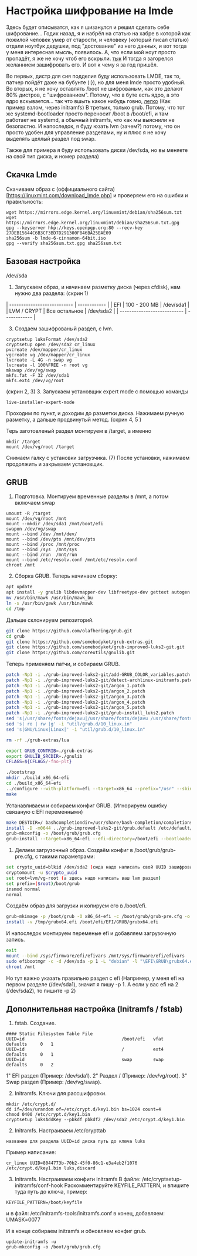 # Настройка шифрование на lmde
 Здесь будет описыватся, как я шизанулся и решил сделать себе шифрование... Годик назад, я и набрёл на статью на хабре в которой как пожилой человек умер от старости, и человеку (который писал статью) отдали ноутбук дедушки, под "достование" из него данных, и вот тогда у меня интересная мысль, появилось. А, что если мой ноут  просто пропадёт, я же не хочу чтоб его вскрыли. [тык](https://habr.com/ru/articles/717494/) И тогда я загорелся желаннием зашифровать его. И вот к чему я за год пришёл. 

 Во первых, дистр для сия подделия буду использовать LMDE, так то, патчер пойдёт даже на бубунте (:}), но для меня lmde просто удобный. 
 Во вторых, я не хочу оставлять /boot не шифрованым, как это делают 80% дистров, с "шифрованием". Потому, что в буте есть ядро, а это ядро вскывается... так что вшыть какое нибудь говно, [легко](https://habr.com/ru/articles/457542/) (Как пример взлом, через initramfs)
 В третьих, только grub. Потому, что тот же systemd-bootloader просто переносит /boot в /boot/efi, и там работает не systemd, а обычный initramfs, что как мы выяснили не безопастно.
 И напоследок, я буду юзать lvm (зачем?) потому, что он просто удобен для управление разделами, ну и плюс я не хочу выделять целлый раздел под swap.

 Также для примера я буду использовать диски /dev/sda, но вы меняете на свой тип диска, и номер раздела)


 ## Скачка Lmde 
 Скачиваем образ с (оффициального сайта)[https://linuxmint.com/download_lmde.php]
 и проверяем его на ошибки и правильность:
 ```
 wget https://mirrors.edge.kernel.org/linuxmint/debian/sha256sum.txt
 wget https://mirrors.edge.kernel.org/linuxmint/debian/sha256sum.txt.gpg
 gpg --keyserver hkp://keys.openpgp.org:80 --recv-key 27DEB15644C6B3CF3BD7D291300F846BA25BAE09
 sha256sum -b lmde-6-cinnamon-64bit.iso
 gpg --verify sha256sum.txt.gpg sha256sum.txt
 ```
 ## Базовая настройка

 /dev/sda
 1. Запускаем образ, и начинаем разметку диска (через cfdisk), нам нужно два раздела: (скрин 1)
    
 | --------------------------- | ------------ |
 | EFI         | 100 - 200 MB  |  /dev/sda1   |
 | LVM / CRYPT | Все остальное |  /dev/sda2   |
 | --------------------------- | ------------ |

 3. Создаем зашифрованый раздел, с lvm. 
 ```
 cryptsetup luksFormat /dev/sda2
 cryptsetup open /dev/sda2 cr_linux
 pvcreate /dev/mapper/cr_linux
 vgcreate vg /dev/mapper/cr_linux
 lvcreate -L 4G -n swap vg
 lvcreate -l 100%FREE -n root vg
 mkswap /dev/vg/swap
 mkfs.fat -F 32 /dev/sda1
 mkfs.ext4 /dev/vg/root
 ```
 (скрин 2, 3)
 3. Запускаем установщик expert mode с помощью команды 
 ```
 live-installer-expert-mode
 ```
 Проходим по пункт, и доходим до разметки диска. Нажимаем ручную разметку, а дальше продвинутый метод.
 (скрин 4, 5 )
 
 Терь заготовленый раздел монтируем в /target, а именно
 ```
 mkdir /target
 mount /dev/vg/root /target
 ```
 Снимаем галку с установки загрузчика.
 (7)
 После установки, нажимаем продолжить и закрываем установщик.
 
 ## GRUB
 1. Подготовка. Монтируем временные разделы в /mnt, а потом включаем swap
 ```
 umount -R /target
 mount /dev/vg/root /mnt
 mount --mkdir /dev/sda1 /mnt/boot/efi
 swapon /dev/vg/swap 
 mount --bind /dev /mnt/dev/
 mount --bind /dev/pts /mnt/dev/pts
 mount --bind /proc /mnt/proc
 mount --bind /sys  /mnt/sys
 mount --bind /run  /mnt/run
 mount --bind /etc/resolv.conf /mnt/etc/resolv.conf
 chroot /mnt
 ```

 2. Сборка GRUB.
 Теперь начинаем сборку:
 ```bash
 apt update
 apt install -y gnulib libdevmapper-dev libfreetype-dev gettext autogen git bison help2man texinfo efibootmgr libisoburn1 libisoburn-dev mtools pkg-config m4 libtool automake autoconf flex fuse3 libfuse3-dev gawk
 mv /usr/bin/mawk /usr/bin/mawk_bu
 ln -s /usr/bin/gawk /usr/bin/mawk
 cd /tmp
 ```
 Дальше склонируем репозиторий.
 ```bash
 git clone https://github.com/olafhering/grub.git 
 cd grub
 git clone https://github.com/somebodykot/grub-extras.git 
 git clone https://github.com/somebodykot/grub-improved-luks2-git.git 
 git clone https://github.com/coreutils/gnulib.git 
 ```
 Теперь применяем патчи, и собираем GRUB.
 ```bash
 patch -Np1 -i ./grub-improved-luks2-git/add-GRUB_COLOR_variables.patch
 patch -Np1 -i ./grub-improved-luks2-git/detect-archlinux-initramfs.patch 
 patch -Np1 -i ./grub-improved-luks2-git/argon_1.patch
 patch -Np1 -i ./grub-improved-luks2-git/argon_2.patch
 patch -Np1 -i ./grub-improved-luks2-git/argon_3.patch
 patch -Np1 -i ./grub-improved-luks2-git/argon_4.patch
 patch -Np1 -i ./grub-improved-luks2-git/argon_5.patch
 patch -Np1 -i ./grub-improved-luks2-git/grub-install_luks2.patch
 sed 's|/usr/share/fonts/dejavu|/usr/share/fonts/dejavu /usr/share/fonts/TTF|g' -i "configure.ac"
 sed 's| ro | rw |g' -i "util/grub.d/10_linux.in"
 sed 's|GNU/Linux|Linux|' -i "util/grub.d/10_linux.in"
 
 rm -rf ./grub-extras/lua

 export GRUB_CONTRIB=./grub-extras
 export GNULIB_SRCDIR=./gnulib
 CFLAGS=${CFLAGS/-fno-plt}

 ./bootstrap
 mkdir ./build_x86_64-efi
 cd ./build_x86_64-efi
 ../configure --with-platform=efi --target=x86_64 --prefix="/usr" --sbindir="/usr/bin" --sysconfdir="/etc" --enable-boot-time --enable-cache-stats --enable-device-mapper --enable-grub-mkfont --enable-grub-mount --enable-mm-debug --disable-silent-rules --disable-werror  CPPFLAGS="$CPPFLAGS -O2"
 make
 ```
 Устанавливаем и собираем конфиг GRUB. (Игнорируем ошибку связаную с EFI переменными)
 ```bash
 make DESTDIR=/ bashcompletiondir=/usr/share/bash-completion/completions install
 install -D -m0644 ../grub-improved-luks2-git/grub.default /etc/default/grub
 grub-mkconfig -o /boot/grub/grub.cfg
 grub-install --target=x86_64-efi --efi-directory=/boot/efi --bootloader-id=GRUB
 ```
 1. Делаем загрузочный образ.
  Создаём конфиг в /boot/grub/grub-pre.cfg, с такими параметрами:
  ```bash
  set crypto_uuid=blkid /dev/sda2 (сюда надо написать свой UUID зашифрованого диска)
  cryptomount -u $crypto_uuid
  set root=lvm/vg-root (а здесь надо написать ваш lvm раздел)
  set prefix=($root)/boot/grub
  insmod normal
  normal
  ```
  Создаём образ для загрузки и копируем его в /boot/efi.
  ```bash
  grub-mkimage -p /boot/grub -O x86_64-efi -c /boot/grub/grub-pre.cfg -o /tmp/grubx64.efi luks2 part_gpt cryptodisk gcry_rijndael argon2 gcry_sha256 ext2 lvm
  install -v /tmp/grubx64.efi /boot/efi/EFI/GRUB/grubx64.efi
  ```
  И напоследок монтируем переменые efi и добавляем загрузочную запись.
  ```bash
  exit 
  mount --bind /sys/firmware/efi/efivars /mnt/sys/firmware/efi/efivars
  sudo efibootmgr -c -d /dev/sda -p 1 -L "debian" -l "\EFI\GRUB\grubx64.efi"
  chroot /mnt
  ``` 
  Но тут важно указать правильно раздел с efi (Например, у меня efi на первом разделе     (/dev/sda1), значит я пишу -p 1. А если у вас efi на 2 (/dev/sda2), то пишите -p 2)

 ## Дополнительная настройка (Initramfs / fstab)
  1. fstab. Создание.
  ```
  #### Static Filesystem Table File
  UUID=id                                     /boot/efi   vfat    defaults     0   1
  UUID=id                                     /           ext4    defaults     0   1
  UUID=id                                     swap        swap    defaults     0   2
  ```
  1" EFI раздел (Пример: /dev/sda1).
  2" Раздел / (Пример: /dev/vg/root).
  3" Swap раздел (Пример: /dev/vg/swap).

 2. Initramfs. Ключи для рассшифровки.
 ```
 mkdir /etc/crypt.d/
 dd if=/dev/urandom of=/etc/crypt.d/key1.bin bs=1024 count=4
 chmod 0400 /etc/crypt.d/key1.bin
 cryptsetup luksAddKey --pbkdf pbkdf2 /dev/sda2 /etc/crypt.d/key1.bin 
 ```

 2. Initramfs. Настраиваем /etc/crypttab
 ```
 название для раздела UUID=id диска путь до ключа luks
 ```
 Пример написание:
 ```
 cr_linux UUID=8044773b-70b2-45f0-86c1-e3a4eb2f1076 /etc/crypt.d/key1.bin luks,discard
 ```

 3. Initramfs. Настраиваем конфиги initramfs
 В файле: /etc/cryptsetup-initramfs/conf-hook
 Раскомментируйте KEYFILE_PATTERN, и впишите туда путь до ключа, пример:
 ```
 KEYFILE_PATTERN=/boot/keyfile
 ```
 и в файл: /etc/initramfs-tools/initramfs.conf
 в конец, добавляем: UMASK=0077

 И в конце собираем initramfs и обновляем конфиг grub.
 ```
 update-initramfs -u
 grub-mkconfig -o /boot/grub/grub.cfg
 ```



 
